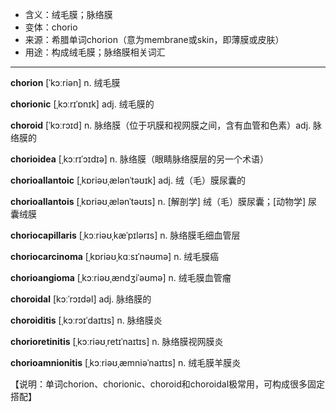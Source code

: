 - <span class="definition">含义：绒毛膜；脉络膜</span>
- <span class="definition">变体：chorio</span>
- <span class="definition">来源：希腊单词chorion（意为membrane或skin，即薄膜或皮肤）</span>
- <span class="definition">用途：构成绒毛膜；脉络膜相关词汇</span>


---


<span class="vocabulary">**chorion**</span> [ˈkɔːriən] n. 绒毛膜

<span class="vocabulary">**chorionic**</span> [ˌkɔːrɪˈɒnɪk] adj. 绒毛膜的

<span class="vocabulary">**choroid**</span> [ˈkɔːrɔɪd] n. 脉络膜（位于巩膜和视网膜之间，含有血管和色素）adj. 脉络膜的

<span class="vocabulary">**chorioidea**</span> [ˌkɔːrɪˈɔɪdɪə] n. 脉络膜（眼睛脉络膜层的另一个术语）

<span class="vocabulary">**chorioallantoic**</span> [ˌkɒriəʊˌælənˈtəʊɪk] adj. 绒（毛）膜尿囊的

<span class="vocabulary">**chorioallantois**</span> [ˌkɒriəʊˌælənˈtəʊɪs] n. [解剖学] 绒（毛）膜尿囊；[动物学] 尿囊绒膜

<span class="vocabulary">**choriocapillaris**</span> [ˌkɔːriəʊˌkæˈpɪlərɪs] n. 脉络膜毛细血管层

<span class="vocabulary">**choriocarcinoma**</span> [ˌkɒriəʊˌkɑːsɪˈnəʊmə] n. 绒毛膜癌

<span class="vocabulary">**chorioangioma**</span> [ˌkɔːriəʊˌændʒiˈəʊmə] n. 绒毛膜血管瘤

<span class="vocabulary">**choroidal**</span> [kɔːˈrɔɪdəl] adj. 脉络膜的

<span class="vocabulary">**choroiditis**</span> [ˌkɔːrɔɪˈdaɪtɪs] n. 脉络膜炎

<span class="vocabulary">**chorioretinitis**</span> [ˌkɔːriəʊˌretɪˈnaɪtɪs] n. 脉络膜视网膜炎

<span class="vocabulary">**chorioamnionitis**</span> [ˌkɔːriəʊˌæmniəˈnaɪtɪs] n. 绒毛膜羊膜炎

【说明：单词chorion、chorionic、choroid和choroidal极常用，可构成很多固定搭配】